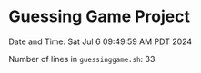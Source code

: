# Guessing Game Project

Date and Time: Sat Jul  6 09:49:59 AM PDT 2024

Number of lines in `guessinggame.sh`: 33
